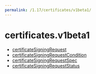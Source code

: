 ```yaml
---
permalink: /1.17/certificates/v1beta1/
---
```


# certificates.v1beta1



* [certificateSigningRequest](certificateSigningRequest.md)
* [certificateSigningRequestCondition](certificateSigningRequestCondition.md)
* [certificateSigningRequestSpec](certificateSigningRequestSpec.md)
* [certificateSigningRequestStatus](certificateSigningRequestStatus.md)